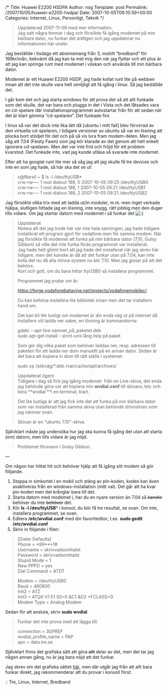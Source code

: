 /*
 Title: Huawei E2200 HSDPA
 Author: nsg
 Template: post
 Permalink: /2007/10/05/huawei-e2200-hsdpa/
 Date: 2007-10-05T09:10:59+00:00
 Categories: Internet, Linux, Personligt, Teknik
*/
> <p align="left">
>   Uppdaterad 2007-11-09 med mer information.<br /> Jag satt några timmar i dag och försökte få igång modemet på min bärbara dator, nu funkar det äntligen och jag uppdaterar nu informationen här under.
> </p>

Jag beställde i tisdags ett abonnemang från 3, mobilt &#8220;bredband&#8221; för 199kr/mån, bekvämt då jag kan ta met mig den när jag flyttar och ett plus är att jag kan springa runt med modemet i väskan och använda till min bärbara dator.

Modemet är ett Huawei E2200 HSDP, jag hade kollat runt lite på webben innan att det inte skulle vara helt omöjligt att få igång i linux. Så jag beställde det.

I går kom det och jag starta windows för att prova det så att allt funkade som det skulle, det var bara och plugga in det i Vista och det låtsades vara en cd-spelare där installationsprogrammet autostartar från för att sedan när det är klart gömma &#8220;cd-spelaren&#8221;. Det funkade fint.

I linux så var det dock inte lika lätt då [ubuntu i mitt fall] blev förvirrad av den virtuella cd-spelaren, i tidigare versioner av ubuntu så var en lösning att plocka bort stödjet för det och på så vis lura fram modem-delen. Men jag såg att 7.04 (Feisty Fawn) som jag kör klarade av det genom att helt enkelt ignorera cd-spelaren. Men det var inte frid och fröjd för ett problem kvarstod. Det funkade inte, vad jag kunde utläsa så svarade inte modemet.

Efter att ha googlat runt lite mer så såg jag att jag skulle få tre devices och inte en som jag hade, så här ska det se ut:

> s@Narsil ~ $ ls -l /dev/ttyUSB*  
> crw-rw&#8212;- 1 root dialout 188, 0 2007-10-05 09:25 /dev/ttyUSB0  
> crw-rw&#8212;- 1 root dialout 188, 1 2007-10-05 09:21 /dev/ttyUSB1  
> crw-rw&#8212;- 1 root dialout 188, 2 2007-10-05 09:21 /dev/ttyUSB2

Jag försökte olika trix med att ladda ut/in moduler, m.m. men inget verkade hjälpa, slutligen hittade jag en lösning, inte snygg, rätt jobbig men den duger tills vidare. Om jag startar datorn med modemet i så funkar det <img src="http://nsg.cc/wp-includes/images/smilies/icon_smile.gif" alt=":)" class="wp-smiley" /> 

> Uppdaterat  
> Notera att det jag trode här var inte hela sanningen, jag hade tidigare installerat ett program gjort för vodafone men för samma modem. När jag försökte få modemet att funka på min bärbara dator (7,10, Gutsy Gibbon) så ville det inte funka förän programmet var installerat.  
> Jag hade helt glömt bort att jag hade det installerat när jag skrev här tidigare, men det kanske är då att det funkar utan på 7.04, kan inte kolla det nu då alla minna system nu kör 7.10. Men jag gissar på att det behövs.  
> Kort och gott, om du bara hittar ttyUSB0 så installera programmet.
> 
> Programmet jag pratar om är:
> 
> https://forge.vodafonebetavine.net/projects/vodafonemobilec/
> 
> Du kan behöva installera lite bibliotek innan men det tar installern hand om.
> 
> Det kan bli lite lustigt om modemet är din enda väg ut på internet då installern vill ladda ner saker, en lösning är kommandorna:
> 
> gdebi --apt-line namnet\_på\_paketet.deb  
> sudo apt-get install --print-uris lång lista på paket
> 
> Som ger dig vilka paket som behöver laddas ner, resp. adressen till paketen för att ladda ner dom manuellt på en annan dator. Sedan är det bara att kopiera in dom till rätt ställe i systemet:
> 
> sudo cp /sökväg/*.deb /var/cache/apt/archives/

> Uppdaterat (igen)  
> Tidigare i dag så fick jag igång modemet  från en Live-skiva, det enda jag behövde göra var att kopiera min **wvdial.conf** till skivans /etc och köra **wvdial **i en terminal, klart.
> 
> Det lite lustiga är att jag fick inte det att funka på min bärbara dator som var installerad från samma skiva utan behövde drivrutinen som jag nämner ovan.
> 
> Skivan är en &#8220;ubuntu 7.10&#8243;-skiva.

Självklart måste jag undersöka hur jag ska kunna få igång det utan att starta (om) datorn, men tills vidare är jag nöjd.

> Problemet försvann i Gutsy Gibbon.

&#8212;

Om någon har hittat hit och behöver hjälp att få igång sitt modem så gör följande.

1.  Stoppa in simkortet i en mobil och stäng av pin-koden, koden kan även avaktiveras från en windows-installation (mitt val). Det går att ha kvar pin-koden men det krånglar bara till det.
2.  Starta datorn med modemet i, har du en nyare version än 7.04 så <strike>kanske</strike> behöver du inte <strike>behöver</strike> det.
3.  Kör **ls -l /dev/ttyUSB*** i konsol, du bör få tre resultat, se ovan. Om inte, installera programmet, se ovan.
4.  Editera **/etc/wvdial.conf** med din favoriteditor, t.ex. **sudo gedit /etc/wvdial.conf**
5.  Skriv in följande i filen:

> [Dialer Defaults]  
> Phone = \*99\***1#  
> Username = skrivvadsomhalst  
> Password = skrivvadsomhalst  
> Stupid Mode = 1  
> New PPPD = yes  
> Dial Command = ATDT
> 
> Modem = /dev/ttyUSB0  
> Baud = 460800  
> Init2 = ATZ  
> Init3 = ATQ0 V1 E1 S0=0 &C1 &D2 +FCLASS=0  
> Modem Type = Analog Modem

Sedan för att ansluta, skriv **sudo wvdial**

> Funkar det inte prova med att lägga till:
> 
> connection = 3GPREF  
> wvdial\_profile\_name = PAP  
> apn = data.tre.se

Självklart finns det grafiska sätt att göra <strike>allt</strike> delar av det, men det tar jag någon annan gång, nu är jag bara nöjd att det funkar.

Jag skrev om det grafiska sättet [här][1], men där utgår jag från att allt bara funkar direkt, jag rekommenderar att du provar i konsoll först.

:: Tre, Linux, Internet, Bredband

<small></small>

 [1]: http://junkpile.se/~s/wp/2007/10/att-installera-3s-mobila-bredband-i-ubuntu/